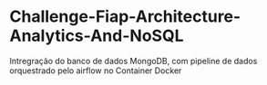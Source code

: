 # Challenge-Fiap-Architecture-Analytics-And-NoSQL
Intregração do banco de dados MongoDB, com pipeline de dados orquestrado pelo airflow no Container Docker

